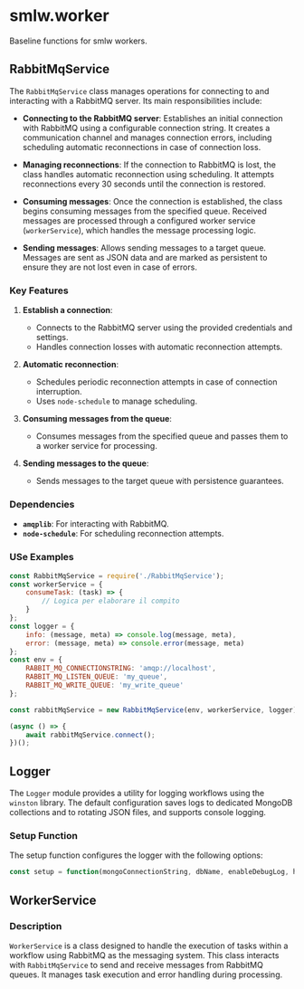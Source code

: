 # smlw.worker
Baseline functions for smlw workers.

## RabbitMqService

The `RabbitMqService` class manages operations for connecting to and interacting with a RabbitMQ server. Its main responsibilities include:

- **Connecting to the RabbitMQ server**: Establishes an initial connection with RabbitMQ using a configurable connection string. It creates a communication channel and manages connection errors, including scheduling automatic reconnections in case of connection loss.

- **Managing reconnections**: If the connection to RabbitMQ is lost, the class handles automatic reconnection using scheduling. It attempts reconnections every 30 seconds until the connection is restored.

- **Consuming messages**: Once the connection is established, the class begins consuming messages from the specified queue. Received messages are processed through a configured worker service (`workerService`), which handles the message processing logic.

- **Sending messages**: Allows sending messages to a target queue. Messages are sent as JSON data and are marked as persistent to ensure they are not lost even in case of errors.

### Key Features

1. **Establish a connection**:
   - Connects to the RabbitMQ server using the provided credentials and settings.
   - Handles connection losses with automatic reconnection attempts.

2. **Automatic reconnection**:
   - Schedules periodic reconnection attempts in case of connection interruption.
   - Uses `node-schedule` to manage scheduling.

3. **Consuming messages from the queue**:
   - Consumes messages from the specified queue and passes them to a worker service for processing.

4. **Sending messages to the queue**:
   - Sends messages to the target queue with persistence guarantees.

### Dependencies

- **`amqplib`**: For interacting with RabbitMQ.
- **`node-schedule`**: For scheduling reconnection attempts.


### USe Examples

```javascript
const RabbitMqService = require('./RabbitMqService');
const workerService = {
    consumeTask: (task) => {
        // Logica per elaborare il compito
    }
};
const logger = {
    info: (message, meta) => console.log(message, meta),
    error: (message, meta) => console.error(message, meta)
};
const env = {
    RABBIT_MQ_CONNECTIONSTRING: 'amqp://localhost',
    RABBIT_MQ_LISTEN_QUEUE: 'my_queue',
    RABBIT_MQ_WRITE_QUEUE: 'my_write_queue'
};

const rabbitMqService = new RabbitMqService(env, workerService, logger);

(async () => {
    await rabbitMqService.connect();
})();
```

## Logger

The `Logger` module provides a utility for logging workflows using the `winston` library. The default configuration saves logs to dedicated MongoDB collections and to rotating JSON files, and supports console logging.

### Setup Function

The setup function configures the logger with the following options:

```javascript
const setup = function(mongoConnectionString, dbName, enableDebugLog, hostname, logsPath, serviceName, enableConsoleLog)
```

## WorkerService

### Description

`WorkerService` is a class designed to handle the execution of tasks within a workflow using RabbitMQ as the messaging system. This class interacts with `RabbitMqService` to send and receive messages from RabbitMQ queues. It manages task execution and error handling during processing.


